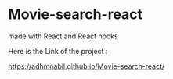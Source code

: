 # Movie-search-react

made with React and React hooks 

Here is the Link of the project : 

https://adhmnabil.github.io/Movie-search-react/
